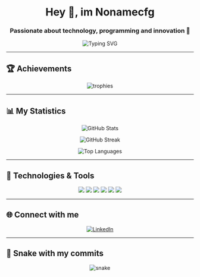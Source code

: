 <h1 align="center">Hey 👋, im Nonamecfg</h1>
<h3 align="center">Passionate about technology, programming and innovation 🚀</h3>

<p align="center">
  <img src="https://readme-typing-svg.demolab.com?font=Fira+Code&size=24&pause=1000&color=00FFFF&center=true&vCenter=true&width=435&lines=Developer+Fullstack;Enthusiast+Open+Source;Lover+of+Python+and+Node.js" alt="Typing SVG" />
</p>

---

## 🏆 Achievements

<p align="center">
  <img src="https://github-profile-trophy.vercel.app/?username=nonamecfg&theme=tokyonight&no-frame=true&no-bg=true&margin-w=4" alt="trophies" />
</p>

---

## 📊 My Statistics

<p align="center">
  <img src="https://github-readme-stats.vercel.app/api?username=nonamecfg&show_icons=true&theme=tokyonight" alt="GitHub Stats" />
</p>

<p align="center">
  <img src="https://github-readme-streak-stats.herokuapp.com/?user=nonamecfg&theme=tokyonight" alt="GitHub Streak" />
</p>

<p align="center">
  <img src="https://github-readme-stats.vercel.app/api/top-langs/?username=nonamecfg&layout=compact&theme=tokyonight" alt="Top Languages" />
</p>

---

## 🚀 Technologies & Tools

<p align="center">
  <img src="https://img.shields.io/badge/Python-3776AB?style=for-the-badge&logo=python&logoColor=white"/>
  <img src="https://img.shields.io/badge/Node.js-339933?style=for-the-badge&logo=nodedotjs&logoColor=white"/>
  <img src="https://img.shields.io/badge/JavaScript-F7DF1E?style=for-the-badge&logo=javascript&logoColor=black"/>
  <img src="https://img.shields.io/badge/React-20232A?style=for-the-badge&logo=react&logoColor=61DAFB"/>
  <img src="https://img.shields.io/badge/Linux-000000?style=for-the-badge&logo=linux&logoColor=white"/>
  <img src="https://img.shields.io/badge/GitHub-100000?style=for-the-badge&logo=github&logoColor=white"/>
</p>

---

## 🌐 Connect with me

<p align="center">
  <a href="https://linkedin.com/in/henrique-ferreira-148063155" target="blank"><img align="center" src="https://img.shields.io/badge/LinkedIn-0077B5?style=for-the-badge&logo=linkedin&logoColor=white" alt="LinkedIn" /></a>
</p>

---

## 🐍 Snake with my commits

<p align="center">
  <img src="https://github.com/nonamecfg/nonamecfg/blob/output/github-contribution-grid-snake.svg" alt="snake"/>
</p>
